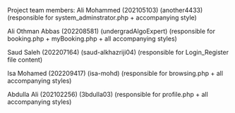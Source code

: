 Project team members:
Ali Mohammed (202105103) (another4433) (responsible for system_adminstrator.php + accompanying style)

Ali Othman Abbas (202208581) (undergradAlgoExpert) (responsible for booking.php + myBooking.php + all accompanying styles)

Saud Saleh (202207164) (saud-alkhazriji04) (responsible for Login_Register file content)

Isa Mohamed (202209417) (isa-mohd) (responsible for browsing.php + all accompanying styles)

Abdulla Ali (202102256) (3bdulla03) (responsible for profile.php + all accompanying styles)
